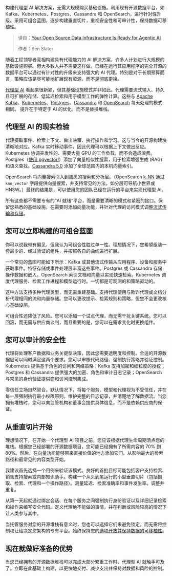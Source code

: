 <!--
title: Agentic AI 已来：你的开源数据基础设施准备好了吗？
cover: https://cdn.thenewstack.io/media/2025/08/7d1377f4-image.jpg
summary: 构建代理型 AI 解决方案，无需大规模购买基础设施。利用现有开源数据平台，如 Kafka、Kubernetes、Postgres、Cassandra 和 OpenSearch，进行针对性升级。采用可组合蓝图，逐步构建垂直切片，重视安全性和可审计性，保持数据可移植性。
-->

构建代理型 AI 解决方案，无需大规模购买基础设施。利用现有开源数据平台，如 Kafka、Kubernetes、Postgres、Cassandra 和 OpenSearch，进行针对性升级。采用可组合蓝图，逐步构建垂直切片，重视安全性和可审计性，保持数据可移植性。

> 译自：[Your Open Source Data Infrastructure Is Ready for Agentic AI](https://thenewstack.io/your-open-source-data-infrastructure-is-ready-for-agentic-ai/)
> 
> 作者：Ben Slater

随着工程领导者竞相构建具有代理能力的 AI 解决方案，许多人计划进行大规模的基础设施购买。但大多数人并不需要这样做。已经在运行其应用程序的完全开源的数据平台可以通过有针对性的升级来支持强大的 AI 代理。特别是对于长期预算而言，策略应该是尽可能地扩展现有资源，而不是彻底更换。

[代理型 AI](https://thenewstack.io/agentic-ai-is-quickly-revolutionizing-ides-and-developer-productivity/) 看起来很新颖，但其基础设施模式并非如此。代理需要流式输入、持久且可扩展的存储、低延迟检索和用于模型工作的弹性计算。这些与 [Apache Kafka](https://thenewstack.io/the-new-look-and-feel-of-apache-kafka-4-0/)、[Kubernetes](https://thenewstack.io/kubernetes/)、[Postgres](https://thenewstack.io/postgresql-18-delivers-significant-performance-gains-for-oltp-and-analytics/)、[Cassandra](https://thenewstack.io/why-apache-cassandra-5-0-is-a-game-changer-for-developers/) 和 [OpenSearch](https://thenewstack.io/why-opensearch-3-0-is-your-must-have-upgrade-right-now/) 每天处理的模式相同。 提升在于特定于 AI 的优化，而不是替换堆栈。

## **代理型 AI 的现实检验**

代理摄取事件、检索上下文、做出决策、执行操作和学习。这与当今的开源构建块清晰地对应。Kafka 实时移动事件，因此代理可以根据上下文做出反应。Kubernetes 协调突发性的、需要大量 GPU 的工作负载，而不会造成浪费。Postgres（[使用 pgvector!](https://www.instaclustr.com/blog/how-to-improve-your-llm-accuracy-and-performance-with-pgvector-and-postgresql-introduction-to-embeddings-and-the-role-of-pgvector/)）添加了向量相似性搜索，用于检索增强生成 (RAG) 和语义查找。[Cassandra 5.0](https://hackernoon.com/heres-what-to-know-about-apache-cassandra-50https:/hackernoon.com/heres-what-to-know-about-apache-cassandra-50) 添加了全球范围内的本机向量索引。

OpenSearch 将向量搜索引入到熟悉的搜索和分析层。（OpenSearch [k-NN](https://docs.opensearch.org/latest/query-dsl/specialized/k-nn/index/) 通过 `knn_vector` 字段提供向量搜索，并支持常见的方法，如分层可导航小世界或 HNSW。）最终的结果是，可以使用您的团队已经在运行的平台来实现代理型 AI。

所有这些都不需要专有的“AI 就绪”平台，而是需要清晰的模式和紧密的接口。保留您熟悉的基础设施，在需要时添加向量功能，并针对代理的访问模式调整[流式传输和存储](https://thenewstack.io/store-more-pay-less-welcome-to-kafka-tiered-storage/)。

## **您可以立即构建的可组合蓝图**

你可以说我带有偏见，但我认为可组合性胜过单一性。理想情况下，您希望组装一套最少的、经过验证的组件，并按照各自的曲线进行扩展。

一个常见的蓝图可能如下所示：Kafka 或其他流式传输从应用程序、设备和服务中获取事件。特征存储或事件处理层丰富这些事件。Postgres 或 Cassandra 存储操作数据和嵌入。OpenSearch 索引文档和向量以实现快速检索。Kubernetes 调度代理服务、检索工作进程和模型运行时。一切都是可观测的和策略驱动的。

这种方法支持多种代理类型，而无需重建基础。支持代理使用与欺诈代理或文档分析代理相同的流和向量存储。您可以更改提示、检索规则和策略，但您不会更改核心基础设施。

可组合性还降低了风险。您可以添加一个试点代理，而无需干扰关键系统。您可以回滚，而无需与供应商谈判，而且重要的是，您可以在需求变化时更换组件。

## **您可以审计的安全性**

代理将处理客户数据和业务关键型决策，因此您需要透明度和控制。合适的开源数据层可以同时满足这两个要求。您可以审核代码路径、强制执行策略并验证控制。Kubernetes 提供基于角色的访问和网络策略；Kafka 支持加密和细粒度的授权；Postgres 和 Cassandra 提供强大的加密、角色和审计日志记录；OpenSearch 与常见的身份验证提供商和访问控制集成。

零信任立场自然契合。默认情况下，将每个服务、模型和代理视为不受信任，并在每一层强制执行最小权限原则。维护完整的日志记录，并清楚地了解数据流。当您拥有堆栈时，您可以向监管机构和董事会提供具体信息，而不是依赖供应商的保证。

## **从垂直切片开始**

理想情况下，在开始一个代理型 AI 项目之前，您应该根据代理生命周期清点您的堆栈。根据您已经部署的开源数据项目，您可能已经拥有了所需内容的 70% 到 80%。然后，在向量功能能够带来直接价值的地方添加它们。从影响最大的检索路径和最常见的内容类型开始。

我建议首先选择一个用例来验证该模式。良好的首批目标可能包括客户支持检索、销售支持搜索或内部知识助手。构建一个从头到尾运行的小型垂直切片（包括摄取、检索、代理和一个操作路径）。测量延迟、检索准确率和事件发生率。调整并重复。

从第一天起就通过绑定会话、在每个服务之间强制执行身份验证以及详细记录检索和操作来编写安全代码。定义代理绝不能做的事情，并在判断或风险较高的情况下让人类参与其中。

当托管服务对您的开源堆栈有意义时，您也可以选择它们来避免锁定，而无需将控制权让给决定您架构的专有平台。始终保持您的[选项开放并保持数据的可移植性](https://thenewstack.io/use-your-data-in-llms-with-the-vector-database-you-already-have/)。

## **现在就做好准备的优势**

当您已经拥有的开源数据堆栈可以完成大部分繁重工作时，代理型 AI 就触手可及了。立即在此基础上构建，以更快地交付、减少支出并保持对数据和风险的控制。